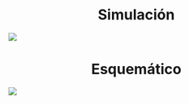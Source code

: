 <h1 align = "center">Simulación</h1>

<p><img src="https://github.com/SebastianSilvaSC/Fundamento-Grupo_5/blob/main/Proyecto/Imagenes/F_Protoboard.jpg"></p>

<h1 align = "center">Esquemático</h1>

<p><img src="https://github.com/SebastianSilvaSC/Fundamento-Grupo_5/blob/main/Proyecto/Imagenes/F_esquemático.jpg"></p>

